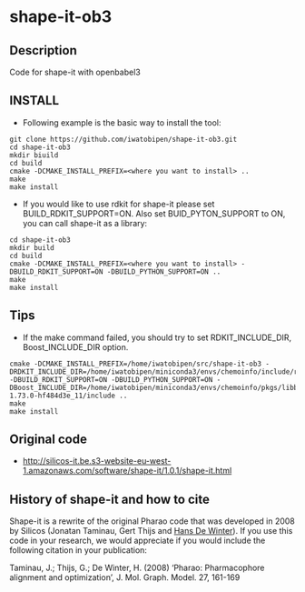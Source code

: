 # shape-it-ob3


## Description

Code for shape-it with openbabel3


## INSTALL

- Following example is the basic way to install the tool:

```
git clone https://github.com/iwatobipen/shape-it-ob3.git
cd shape-it-ob3
mkdir biuild
cd build
cmake -DCMAKE_INSTALL_PREFIX=<where you want to install> ..
make
make install
```


- If you would like to use rdkit for shape-it please set BUILD_RDKIT_SUPPORT=ON. Also set BUID_PYTON_SUPPORT to ON, you can call shape-it as a library:


```
cd shape-it-ob3
mkdir build
cd build
cmake -DCMAKE_INSTALL_PREFIX=<where you want to install> -DBUILD_RDKIT_SUPPORT=ON -DBUILD_PYTHON_SUPPORT=ON ..
make
make install
```

## Tips
- If the make command failed, you should try to set RDKIT_INCLUDE_DIR, Boost_INCLUDE_DIR option.

```
cmake -DCMAKE_INSTALL_PREFIX=/home/iwatobipen/src/shape-it-ob3 -DRDKIT_INCLUDE_DIR=/home/iwatobipen/miniconda3/envs/chemoinfo/include/rdkit -DBUILD_RDKIT_SUPPORT=ON -DBUILD_PYTHON_SUPPORT=ON -DBoost_INCLUDE_DIR=/home/iwatobipen/miniconda3/envs/chemoinfo/pkgs/libboost-1.73.0-hf484d3e_11/include ..
make
make install
```


## Original code
- http://silicos-it.be.s3-website-eu-west-1.amazonaws.com/software/shape-it/1.0.1/shape-it.html



## History of shape-it and how to cite

Shape-it is a rewrite of the original Pharao code that was developed in 2008 by Silicos (Jonatan Taminau, Gert Thijs and [Hans De Winter](https://github.com/hansdewinter)). If you use this code in your research, we would appreciate if you would include the following citation in your publication:

Taminau, J.; Thijs, G.; De Winter, H. (2008) ‘Pharao: Pharmacophore alignment and optimization’, J. Mol. Graph. Model. 27, 161-169


